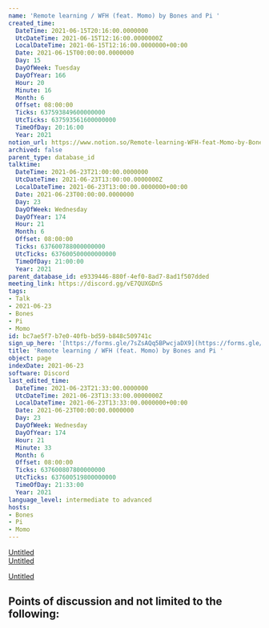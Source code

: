 ```yaml
---
name: 'Remote learning / WFH (feat. Momo) by Bones and Pi '
created_time:
  DateTime: 2021-06-15T20:16:00.0000000
  UtcDateTime: 2021-06-15T12:16:00.0000000Z
  LocalDateTime: 2021-06-15T12:16:00.0000000+00:00
  Date: 2021-06-15T00:00:00.0000000
  Day: 15
  DayOfWeek: Tuesday
  DayOfYear: 166
  Hour: 20
  Minute: 16
  Month: 6
  Offset: 08:00:00
  Ticks: 637593849600000000
  UtcTicks: 637593561600000000
  TimeOfDay: 20:16:00
  Year: 2021
notion_url: https://www.notion.so/Remote-learning-WFH-feat-Momo-by-Bones-and-Pi-bc7ae5f7b7e040fbbd59b848c509741c
archived: false
parent_type: database_id
talktime:
  DateTime: 2021-06-23T21:00:00.0000000
  UtcDateTime: 2021-06-23T13:00:00.0000000Z
  LocalDateTime: 2021-06-23T13:00:00.0000000+00:00
  Date: 2021-06-23T00:00:00.0000000
  Day: 23
  DayOfWeek: Wednesday
  DayOfYear: 174
  Hour: 21
  Month: 6
  Offset: 08:00:00
  Ticks: 637600788000000000
  UtcTicks: 637600500000000000
  TimeOfDay: 21:00:00
  Year: 2021
parent_database_id: e9339446-880f-4ef0-8ad7-8ad1f507dded
meeting_link: https://discord.gg/vE7QUXGDnS
tags:
- Talk
- 2021-06-23
- Bones
- Pi
- Momo
id: bc7ae5f7-b7e0-40fb-bd59-b848c509741c
sign_up_here: '[https://forms.gle/7sZsAQq5BPwcjaDX9](https://forms.gle/7sZsAQq5BPwcjaDX9)'
title: 'Remote learning / WFH (feat. Momo) by Bones and Pi '
object: page
indexDate: 2021-06-23
software: Discord
last_edited_time:
  DateTime: 2021-06-23T21:33:00.0000000
  UtcDateTime: 2021-06-23T13:33:00.0000000Z
  LocalDateTime: 2021-06-23T13:33:00.0000000+00:00
  Date: 2021-06-23T00:00:00.0000000
  Day: 23
  DayOfWeek: Wednesday
  DayOfYear: 174
  Hour: 21
  Minute: 33
  Month: 6
  Offset: 08:00:00
  Ticks: 637600807800000000
  UtcTicks: 637600519800000000
  TimeOfDay: 21:33:00
  Year: 2021
language_level: intermediate to advanced
hosts:
- Bones
- Pi
- Momo
---
```


[Untitled](https://www.notion.so/23f0f26c7f1547c0b08477c0c6f1f461)   
[Untitled](https://www.notion.so/482e61b02b9c4456b2b4fe86bb7544c6)   

[Untitled](https://www.notion.so/60226399bd024bf4bf588586f8013a21)   
## Points of discussion and not limited to the following:

   
   
   
   

   


